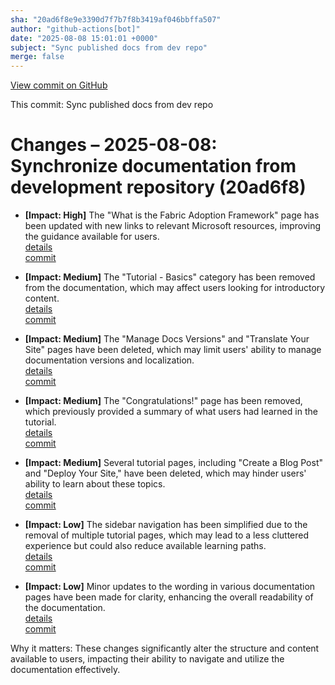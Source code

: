 ```yaml
---
sha: "20ad6f8e9e3390d7f7b7f8b3419af046bbffa507"
author: "github-actions[bot]"
date: "2025-08-08 15:01:01 +0000"
subject: "Sync published docs from dev repo"
merge: false
---
```


[View commit on GitHub](https://github.com/TheTrustedAdvisor/FabricAdoptionFramework/commit/20ad6f8e9e3390d7f7b7f8b3419af046bbffa507)

This commit: Sync published docs from dev repo

# Changes – 2025-08-08: Synchronize documentation from development repository (20ad6f8)

- **[Impact: High]** The "What is the Fabric Adoption Framework" page has been updated with new links to relevant Microsoft resources, improving the guidance available for users.  
   [details](/docs/about/changes/2025-08-08-what-is-the-fabric-adoption-framework)  
   [commit](https://github.com/TheTrustedAdvisor/FabricAdoptionFramework/commit/20ad6f8e9e3390d7f7b7f8b3419af046bbffa507)

- **[Impact: Medium]** The "Tutorial - Basics" category has been removed from the documentation, which may affect users looking for introductory content.  
   [details](/docs/about/changes/2025-08-08-tutorial-basics)  
   [commit](https://github.com/TheTrustedAdvisor/FabricAdoptionFramework/commit/20ad6f8e9e3390d7f7b7f8b3419af046bbffa507)

- **[Impact: Medium]** The "Manage Docs Versions" and "Translate Your Site" pages have been deleted, which may limit users' ability to manage documentation versions and localization.  
   [details](/docs/about/changes/2025-08-08-manage-docs-versions)  
   [commit](https://github.com/TheTrustedAdvisor/FabricAdoptionFramework/commit/20ad6f8e9e3390d7f7b7f8b3419af046bbffa507)

- **[Impact: Medium]** The "Congratulations!" page has been removed, which previously provided a summary of what users had learned in the tutorial.  
   [details](/docs/about/changes/2025-08-08-congratulations)  
   [commit](https://github.com/TheTrustedAdvisor/FabricAdoptionFramework/commit/20ad6f8e9e3390d7f7b7f8b3419af046bbffa507)

- **[Impact: Medium]** Several tutorial pages, including "Create a Blog Post" and "Deploy Your Site," have been deleted, which may hinder users' ability to learn about these topics.  
   [details](/docs/about/changes/2025-08-08-tutorial-pages)  
   [commit](https://github.com/TheTrustedAdvisor/FabricAdoptionFramework/commit/20ad6f8e9e3390d7f7b7f8b3419af046bbffa507)

- **[Impact: Low]** The sidebar navigation has been simplified due to the removal of multiple tutorial pages, which may lead to a less cluttered experience but could also reduce available learning paths.  
   [details](/docs/about/changes/2025-08-08-sidebar-navigation)  
   [commit](https://github.com/TheTrustedAdvisor/FabricAdoptionFramework/commit/20ad6f8e9e3390d7f7b7f8b3419af046bbffa507)

- **[Impact: Low]** Minor updates to the wording in various documentation pages have been made for clarity, enhancing the overall readability of the documentation.  
   [details](/docs/about/changes/2025-08-08-wording-updates)  
   [commit](https://github.com/TheTrustedAdvisor/FabricAdoptionFramework/commit/20ad6f8e9e3390d7f7b7f8b3419af046bbffa507)

Why it matters: These changes significantly alter the structure and content available to users, impacting their ability to navigate and utilize the documentation effectively.
